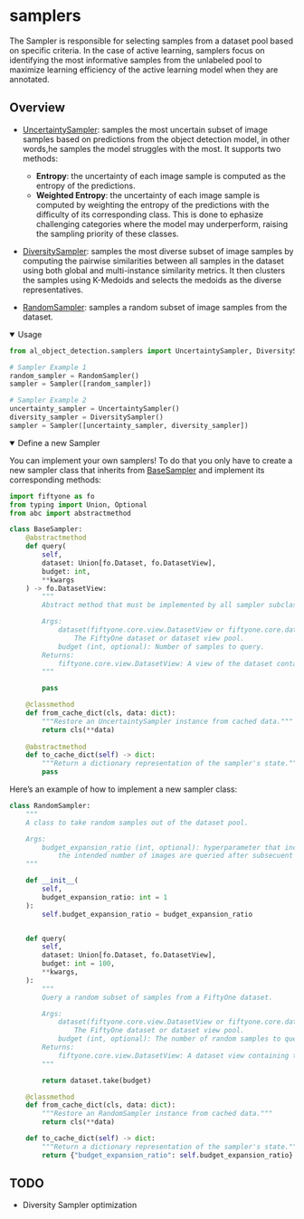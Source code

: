 # samplers

The Sampler is responsible for selecting samples from a dataset pool based on specific criteria. In the case of active learning, samplers focus on identifying the most informative samples from the unlabeled pool to maximize learning efficiency of the active learning model when they are annotated.

## Overview

- [UncertaintySampler](../../al_object_detection/samplers/uncertainty_sampler.py): samples the most uncertain subset of image samples based on predictions from the object detection model, in other words,he samples the model struggles with the most. It supports two methods:
  - **Entropy**: the uncertainty of each image sample is computed as the entropy of the predictions.
  - **Weighted Entropy**: the uncertainty of each image sample is computed by weighting the entropy of the predictions with the difficulty of its corresponding class. This is done to ephasize challenging categories where the model may underperform, raising the sampling priority of these classes.

- [DiversitySampler](../../al_object_detection/samplers/diversity_sampler.py): samples the most diverse subset of image samples by computing the pairwise similarities between all samples in the dataset using both global and multi-instance similarity metrics. It then clusters the samples using K-Medoids and selects the medoids as the diverse representatives.

- [RandomSampler](../../al_object_detection/samplers/random_sampler.py): samples a random subset of image samples from the dataset.

<details open>
<summary>Usage</summary>

```python
from al_object_detection.samplers import UncertaintySampler, DiversitySampler, RandomSampler, Sampler

# Sampler Example 1
random_sampler = RandomSampler()
sampler = Sampler([random_sampler])

# Sampler Example 2
uncertainty_sampler = UncertaintySampler()
diversity_sampler = DiversitySampler()
sampler = Sampler([uncertainty_sampler, diversity_sampler])
```

</details>



<details open>
<summary>Define a new Sampler</summary>

You can implement your own samplers! To do that you only have to create a new sampler class that inherits from [BaseSampler](../../al_object_detection/samplers/base_sampler.py) and implement its corresponding methods:

```python
import fiftyone as fo
from typing import Union, Optional
from abc import abstractmethod

class BaseSampler:
    @abstractmethod
    def query(
        self,
        dataset: Union[fo.Dataset, fo.DatasetView],
        budget: int,
        **kwargs
    ) -> fo.DatasetView:
        """
        Abstract method that must be implemented by all sampler subclasses.

        Args:
            dataset(fiftyone.core.view.DatasetView or fiftyone.core.dataset.Dataset):
                The FiftyOne dataset or dataset view pool.
            budget (int, optional): Number of samples to query.
        Returns:
            fiftyone.core.view.DatasetView: A view of the dataset containing the sampled images.
        """

        pass

    @classmethod
    def from_cache_dict(cls, data: dict):
        """Restore an UncertaintySampler instance from cached data."""
        return cls(**data)
    
    @abstractmethod
    def to_cache_dict(self) -> dict:
        """Return a dictionary representation of the sampler's state."""
        pass

```

Here’s an example of how to implement a new sampler class:

```python
class RandomSampler:
    """
    A class to take random samples out of the dataset pool.

    Args: 
        budget_expansion_ratio (int, optional): hyperparameter that increases the initial query size to ensure
            the intended number of images are queried after subsecuent sampling steps. Default is set to 1.
    """

    def __init__(
        self,
        budget_expansion_ratio: int = 1
    ):
        self.budget_expansion_ratio = budget_expansion_ratio


    def query(
        self,
        dataset: Union[fo.Dataset, fo.DatasetView],
        budget: int = 100,
        **kwargs,
    ):
        """
        Query a random subset of samples from a FiftyOne dataset.

        Args:
            dataset(fiftyone.core.view.DatasetView or fiftyone.core.dataset.Dataset):
                The FiftyOne dataset or dataset view pool.
            budget (int, optional): The number of random samples to query. Defaults to 100.
        Returns:
            fiftyone.core.view.DatasetView: A dataset view containing the subset of random samples.
        """

        return dataset.take(budget)

    @classmethod
    def from_cache_dict(cls, data: dict):
        """Restore an RandomSampler instance from cached data."""
        return cls(**data)

    def to_cache_dict(self) -> dict:
        """Return a dictionary representation of the sampler's state."""
        return {"budget_expansion_ratio": self.budget_expansion_ratio}
```

</details>

## TODO  

- Diversity Sampler optimization
